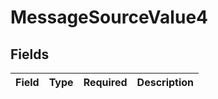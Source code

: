 # MessageSourceValue4


## Fields

| Field       | Type        | Required    | Description |
| ----------- | ----------- | ----------- | ----------- |
